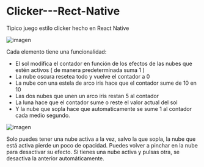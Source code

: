 # Clicker---Rect-Native

Tipico juego estilo clicker hecho en React Native

![imagen](https://github.com/user-attachments/assets/e2731a7f-1b0c-401e-b9de-f33d0d7361c6)

Cada elemento tiene una funcionalidad:
  - El sol modifica el contador en función de los efectos de las nubes que estén activos ( de manera predeterminada suma 1 )
  - La nube oscura resetea todo y vuelve el contador a 0
  - La nube con una estela de arco iris hace que el contador sume de 10 en 10
  - Las dos nubes que unen un arco iris restan 5 al contador
  - La luna hace que el contador sume o reste el valor actual del sol
  - Y la nube que sopla hace que automaticamente se sume 1 al contador cada medio segundo.

![imagen](https://github.com/user-attachments/assets/47ed06ab-0f8c-46d5-bcf2-ff9531c6b729)

Solo puedes tener una nube activa a la vez, salvo la que sopla, la nube que está activa pierde un poco de opacidad. Puedes volver a pinchar en la nube 
para desactivar su efecto. Si tienes una nube activa y pulsas otra, se desactiva la anterior automáticamente.
